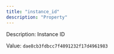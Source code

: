 ```yaml
---
title: "instance_id"
description: "Property"
---
```


Description: Instance ID

Value: `dae8cb3fdbcc7f4091232f17d4961983`